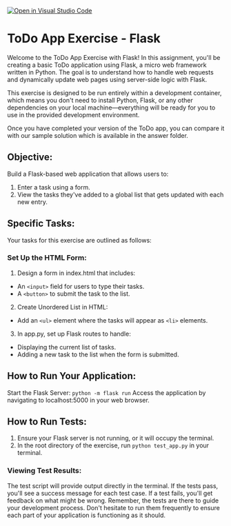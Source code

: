 [![Open in Visual Studio Code](https://classroom.github.com/assets/open-in-vscode-718a45dd9cf7e7f842a935f5ebbe5719a5e09af4491e668f4dbf3b35d5cca122.svg)](https://classroom.github.com/online_ide?assignment_repo_id=12787933&assignment_repo_type=AssignmentRepo)
# ToDo App Exercise - Flask
Welcome to the ToDo App Exercise with Flask! In this assignment, you'll be creating a basic ToDo application using Flask, a micro web framework written in Python. The goal is to understand how to handle web requests and dynamically update web pages using server-side logic with Flask.

This exercise is designed to be run entirely within a development container, which means you don't need to install Python, Flask, or any other dependencies on your local machine—everything will be ready for you to use in the provided development environment.

Once you have completed your version of the ToDo app, you can compare it with our sample solution which is available in the answer folder.

## Objective:
Build a Flask-based web application that allows users to:

1. Enter a task using a form.
2. View the tasks they've added to a global list that gets updated with each new entry.

## Specific Tasks:
Your tasks for this exercise are outlined as follows:

### Set Up the HTML Form:
1. Design a form in index.html that includes:
- An `<input>` field for users to type their tasks.
- A `<button>` to submit the task to the list.

2. Create Unordered List in HTML:
- Add an `<ul>` element where the tasks will appear as `<li>` elements.

3. In app.py, set up Flask routes to handle:
- Displaying the current list of tasks.
- Adding a new task to the list when the form is submitted.

## How to Run Your Application:
Start the Flask Server: `python -m flask run`
Access the application by navigating to localhost:5000 in your web browser.

## How to Run Tests:
1. Ensure your Flask server is not running, or it will occupy the terminal.
2. In the root directory of the exercise, run `python test_app.py` in your terminal.

### Viewing Test Results:
The test script will provide output directly in the terminal.
If the tests pass, you'll see a success message for each test case.
If a test fails, you'll get feedback on what might be wrong.
Remember, the tests are there to guide your development process. Don't hesitate to run them frequently to ensure each part of your application is functioning as it should.
